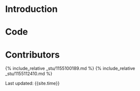 # Introduction

# Code


# Contributors
{% include_relative _stu/1155100189.md %}
{% include_relative _stu/1155112410.md %}

Last updated: {{site.time}}
